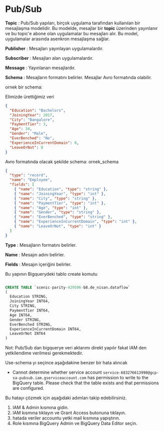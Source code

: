 # Pub/Sub

**Topic** : Pub/Sub yapıları, birçok uygulama tarafından kullanılan bir mesajlaşma modelidir. Bu modelde, mesajlar bir **topic** üzerinden yayınlanır ve bu topic'e abone olan uygulamalar bu mesajları alır. Bu model, uygulamalar arasında asenkron mesajlaşma sağlar.

**Publisher** : Mesajları yayınlayan uygulamalardır.

**Subscriber** : Mesajları alan uygulamalardır.

**Message** : Yayınlanan mesajlardır.

**Schema** : Mesajların formatını belirler. Mesajlar Avro formatında olabilir.

ornek bir schema:

Elimizde ürettiğimiz veri

```json
{
  "Education": "Bachelors",
  "JoiningYear": 2017,
  "City": "Bangalore",
  "PaymentTier": 3,
  "Age": 34,
  "Gender": "Male",
  "EverBenched": "No",
  "ExperienceInCurrentDomain": 0,
  "LeaveOrNot": 0
}
```

Avro formatında olacak şekilde schema:
ornek_schema
```json
{
  "type": "record",
  "name": "Employee",
  "fields": [
    { "name": "Education", "type": "string" },
    { "name": "JoiningYear", "type": "int" },
    { "name": "City", "type": "string" },
    { "name": "PaymentTier", "type": "int" },
    { "name": "Age", "type": "int" },
    { "name": "Gender", "type": "string" },
    { "name": "EverBenched", "type": "string" },
    { "name": "ExperienceInCurrentDomain", "type": "int" },
    { "name": "LeaveOrNot", "type": "int" }
  ]
}
```

**Type** : Mesajların formatını belirler.

**Name** : Mesajın adını belirler.

**Fields** : Mesajın içeriğini belirler.


Bu yapının Bigquerydeki tablo create komutu

```sql

CREATE TABLE `scenic-parity-429506-b8.de_nisan.dataflow`
(
  Education STRING,
  JoiningYear INT64,
  City STRING,
  PaymentTier INT64,
  Age INT64,
  Gender STRING,
  EverBenched STRING,
  ExperienceInCurrentDomain INT64,
  LeaveOrNot INT64
)
```

Not: Pub/Sub dan bigquerye veri aktarımı direkt yapılır fakat IAM den yetkilendime verilmesi gerekmektedir.

Use-schema yı seçince aşağıdakine benzer bir hata alıncak

- Cannot determine whether service account `service-683276613998@gcp-sa-pubsub.iam.gserviceaccount.com` has permission to write to the BigQuery table. Please check that the table exists and that permissions are configured.


Bu hatayı çözmek için aşağıdaki adımları takip edebilirsiniz.

1. IAM & Admin kısmına gidin.
2. IAM kısmına tıklayın ve Grant Access butonuna tıklayın.
3. hatada veriler accountu yetki mail kısmına yapıştırın.
4. Role kısmına BigQuery Admin ve BigQuery Data Editor seçin.